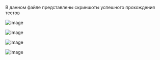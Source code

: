 В данном файле представлены скриншоты успешного прохождения тестов

![image](https://github.com/user-attachments/assets/8fa714f3-944f-4103-9f44-e294b4c7e0ec)

![image](https://github.com/user-attachments/assets/fed473e1-83af-415c-a552-a542ae8a04d8)

![image](https://github.com/user-attachments/assets/0412fb1f-aaa1-412f-b72a-69ef17b55e25)

![image](https://github.com/user-attachments/assets/112d599a-d914-482a-9c19-7769b0eb36cb)

